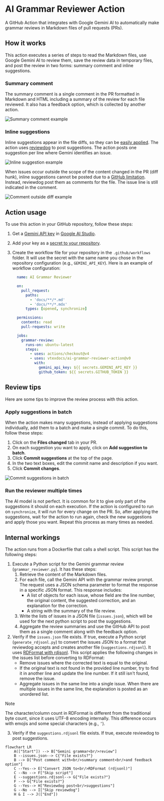 # AI Grammar Reviewer Action

A GitHub Action that integrates with Google Gemini AI to automatically make grammar reviews in Markdown files of pull requests (PRs).

## How it works

This action executes a series of steps to read the Markdown files, use Google Gemini AI to review them, save the review data in temporary files, and post the review in two forms: summary comment and inline suggestions.

### Summary comment

The summary comment is a single comment in the PR formatted in Markdown and HTML including a summary of the review for each file reviewed. It also has a feedback option, which is collected by another action.

![Summary comment example](./images/summary-comment-example.png)

### Inline suggestions

Inline suggestions appear in the file diffs, so they can be [easily applied](https://docs.github.com/en/pull-requests/collaborating-with-pull-requests/reviewing-changes-in-pull-requests/incorporating-feedback-in-your-pull-request). The action uses [reviewdog](https://github.com/reviewdog/reviewdog) to post suggestions. The action posts one suggestion per line where Gemini identifies an issue.

![Inline suggestion example](./images/inline-suggestion-example.png)

When issues occur outside the scope of the content changed in the PR (diff hunk), inline suggestions cannot be posted due to a [GitHub limitation](https://github.com/microsoft/vscode-pull-request-github/issues/172). Instead, reviewdog post them as comments for the file. The issue line is still indicated in the comment.

![Comment outside diff example](images/comment-outside-diff-example.png)

## Action usage

To use this action in your GitHub repository, follow these steps:

1. Get a [Gemini API key](https://ai.google.dev/gemini-api/docs/api-key) in [Google AI Studio](https://aistudio.google.com/app/apikey).
2. Add your key as a [secret to your repository](https://docs.github.com/en/codespaces/managing-codespaces-for-your-organization/managing-development-environment-secrets-for-your-repository-or-organization#adding-secrets-for-a-repository).
3. Create the workflow file for your repository in the `.github/workflows` folder. It will use the secret with the same name you chose in the repository configuration (e.g., `GEMINI_API_KEY`). Here is an example of workflow configuration:

    ```yml
      name: AI Grammar Reviewer

      on:
        pull_request:
          paths:
            - 'docs/**/*.md'
            - 'docs/**/*.mdx'
          types: [opened, synchronize]

      permissions:
        contents: read
        pull-requests: write

      jobs:
        grammar-review:
          runs-on: ubuntu-latest
          steps:
            - uses: actions/checkout@v4
            - uses: vtexdocs/ai-grammar-reviewer-action@v0
              with:
                gemini_api_key: ${{ secrets.GEMINI_API_KEY }}
                github_token: ${{ secrets.GITHUB_TOKEN }}
    ```

## Review tips

Here are some tips to improve the review process with this action.

### Apply suggestions in batch

When the action makes many suggestions, instead of applying suggestions individually, add them to a batch and make a single commit. To do this, follow these steps:

1. Click on the **Files changed** tab in your PR.
2. On each suggestion you want to apply, click on **Add suggestion to batch**.
3. Click **Commit suggestions** at the top of the page.
4. In the two text boxes, edit the commit name and description if you want.
5. Click **Commit changes**.

![Commit suggestions in batch](./images/batch-commit.gif)

### Run the reviewer multiple times

The AI model is not perfect. It is common for it to give only part of the suggestions it should on each execution. If the action is configured to run on `synchronize`, it will run for every change on the PR. So, after applying the suggestions, wait for the action to run again, check the new suggestions and apply those you want. Repeat this process as many times as needed.

## Internal workings

The action runs from a Dockerfile that calls a shell script. This script has the following steps:

1. Execute a Python script for the Gemini grammar review (`grammar_reviewer.py`). It has these steps:
    1. Retrieve the content of the Markdown files.
    2. For each file, call the Gemini API with the grammar review prompt. The request uses a JSON schema parameter to format the response in a specific JSON format. This response includes:
        - A list of objects for each issue, whose field are the line number, the original content, the suggested correction, and an explanation for the correction.
        - A string with the summary of the file review.
    3. Write the lists of issues in a JSON file (`issues.json`), which will be used for the next python script to post the suggestions.
    4. Aggregate the review summaries and use the GitHub API to post them as a single comment along with the feedback option.
2. Verify if the `issues.json` file exists. If true, execute a Python script (`generate_rdjsonl.py`) to convert the issues JSON to a format that reviewdog accepts and creates another file (`suggestions.rdjsonl`). It uses [RDFormat with rdjsonl](https://github.com/reviewdog/reviewdog/tree/master/proto/rdf#rdjsonl). This script applies the following changes in the issues list before converting to RDFormat:
    - Remove issues where the corrected text is equal to the original.
    - If the original text is not found in the provided line number, try to find it in another line and update the line number. If it still isn't found, remove the issue.
    - Aggregate issues in the same line into a single issue. When there are multiple issues in the same line, the explanation is posted as an unordered list.

> [!NOTE]
> The character/column count in RDFormat is different from the traditional byte count, since it uses UTF-8 encoding internally. This difference occurs with emojis and some special characters (e.g., `’`).

3. Verify if the `suggestions.rdjsonl` file exists. If true, execute reviewdog to post suggestions.

```mermaid
flowchart LR
    A(["Start"]) --> B["Gemini grammar<br/>review"]
    B --issues.json--> C{"File exists?"}
    B --> D["Post comment with<br/>summary comment<br/>and feedback option"]
    C --Yes--> E["Convert JSON to<br/>RDFormat (rdjsonl)"]
    C --No --> F["Skip script"]
    E --suggestions.rdjsonl--> G{"File exists?"}
    F --> G{"File exists?"}
    G --Yes--> H["Reviewdog post<br/>suggestions"]
    G --No --> I["Skip reviewdog"]
    H & I --> J(["End"])
```

